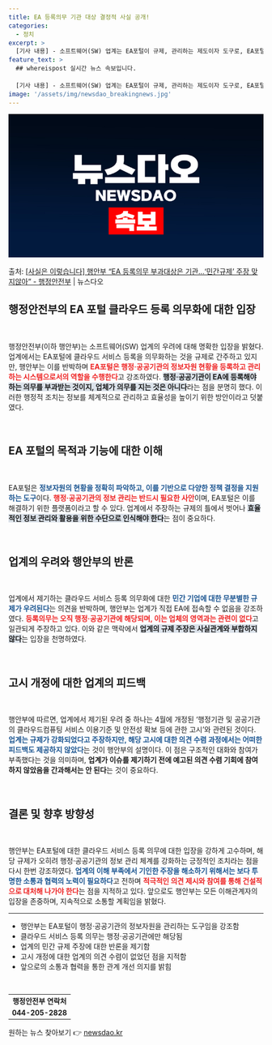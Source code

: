 ```yaml
---
title: EA 등록의무 기관 대상 결정적 사실 공개!
categories:
  - 정치
excerpt: >
  [기사 내용] - 소프트웨어(SW) 업계는 EA포털이 규제, 관리하는 제도이자 도구로, EA포털에 클라우드서…
feature_text: >
  ## whereispost 실시간 뉴스 속보입니다.

  [기사 내용] - 소프트웨어(SW) 업계는 EA포털이 규제, 관리하는 제도이자 도구로, EA포털에 클라우드서…
image: '/assets/img/newsdao_breakingnews.jpg'
---
```


![뉴스다오 속보](/assets/img/newsdao_breakingnews.jpg)

<p>출처: <a href="https://newsdao.kr/2232" rel="dofollow">[사실은 이렇습니다] 행안부 “EA 등록의무 부과대상은 기관…‘민간규제’ 주장 맞지않아” - 행정안전부</a> | 뉴스다오</p>

<h2 data-ke-size="size26">행정안전부의 EA 포털 클라우드 등록 의무화에 대한 입장</h2>

<p data-ke-size="size16">&nbsp;</p>

행정안전부(이하 행안부)는 소프트웨어(SW) 업계의 우려에 대해 명확한 입장을 밝혔다. 업계에서는 EA포털에 클라우드 서비스 등록을 의무화하는 것을 규제로 간주하고 있지만, 행안부는 이를 반박하며 <b><span style="color: #ee2323;">EA포털은 행정·공공기관의 정보자원 현황을 등록하고 관리하는 시스템으로서의 역할을 수행한다</span></b>고 강조하였다. <b><span style="background-color: #21538527;">행정·공공기관이 EA에 등록해야 하는 의무를 부과받는 것이지, 업체가 의무를 지는 것은 아니다</span></b>라는 점을 분명히 했다. 이러한 행정적 조치는 정보를 체계적으로 관리하고 효율성을 높이기 위한 방안이라고 덧붙였다. 

<br>

<h2 data-ke-size="size26">EA 포털의 목적과 기능에 대한 이해</h2>

<p data-ke-size="size16">&nbsp;</p>

EA포털은 <b><span style="color: #1a5490;">정보자원의 현황을 정확히 파악하고, 이를 기반으로 다양한 정책 결정을 지원하는 도구</span></b>이다. <b><span style="color: #ee2323;">행정·공공기관의 정보 관리는 반드시 필요한 사안</span></b>이며, EA포털은 이를 해결하기 위한 플랫폼이라고 할 수 있다. 업계에서 주장하는 규제의 틀에서 벗어나 <b><span style="background-color: #21538527;">효율적인 정보 관리와 활용을 위한 수단으로 인식해야 한다</span></b>는 점이 중요하다.

<br>

<h2 data-ke-size="size26">업계의 우려와 행안부의 반론</h2>

<p data-ke-size="size16">&nbsp;</p>

업계에서 제기하는 클라우드 서비스 등록 의무화에 대한 <b><span style="color: #1a5490;">민간 기업에 대한 무분별한 규제가 우려된다</span></b>는 의견을 반박하며, 행안부는 업계가 직접 EA에 접속할 수 없음을 강조하였다. <b><span style="color: #ee2323;">등록의무는 오직 행정·공공기관에 해당되며, 이는 업체의 영역과는 관련이 없다</span></b>고 일관되게 주장하고 있다. 이와 같은 맥락에서 <b><span style="background-color: #21538527;">업계의 규제 주장은 사실관계와 부합하지 않다</span></b>는 입장을 천명하였다.

<br>

<h2 data-ke-size="size26">고시 개정에 대한 업계의 피드백</h2>

<p data-ke-size="size16">&nbsp;</p>

행안부에 따르면, 업계에서 제기된 우려 중 하나는 4월에 개정된 ‘행정기관 및 공공기관의 클라우드컴퓨팅 서비스 이용기준 및 안전성 확보 등에 관한 고시’와 관련된 것이다. <b><span style="color: #1a5490;">업계는 규제가 강화되었다고 주장하지만, 해당 고시에 대한 의견 수렴 과정에서는 어떠한 피드백도 제공하지 않았다</span></b>는 것이 행안부의 설명이다. 이 점은 구조적인 대화와 참여가 부족했다는 것을 의미하며, <b><span style="ee2323;">업계가 이슈를 제기하기 전에 예고된 의견 수렴 기회에 참여하지 않았음을 간과해서는 안 된다</span></b>는 것이 중요하다.

<br>

<h2 data-ke-size="size26">결론 및 향후 방향성</h2>

<p data-ke-size="size16">&nbsp;</p>

행안부는 EA포털에 대한 클라우드 서비스 등록 의무에 대한 입장을 강하게 고수하며, 해당 규제가 오히려 행정·공공기관의 정보 관리 체계를 강화하는 긍정적인 조치라는 점을 다시 한번 강조하였다. <b><span style="color: #1a5490;">업계의 이해 부족에서 기인한 주장을 해소하기 위해서는 보다 투명한 소통과 협력의 노력이 필요하다</span></b>고 전하며 <b><span style="color: #ee2323;">적극적인 의견 제시와 참여를 통해 건설적으로 대처해 나가야 한다</span></b>는 점을 지적하고 있다. 앞으로도 행안부는 모든 이해관계자의 입장을 존중하며, 지속적으로 소통할 계획임을 밝혔다.

<hr>

<ul>
    <li>행안부는 EA포털이 행정·공공기관의 정보자원을 관리하는 도구임을 강조함</li>
    <li>클라우드 서비스 등록 의무는 행정·공공기관에만 해당됨</li>
    <li>업계의 민간 규제 주장에 대한 반론을 제기함</li>
    <li>고시 개정에 대한 업계의 의견 수렴이 없었던 점을 지적함</li>
    <li>앞으로의 소통과 협력을 통한 관계 개선 의지를 밝힘</li>
</ul>

<p data-ke-size="size16">&nbsp;</p>

<table style="border-collapse: collapse; width: 100%; height: 51px;">
    <tbody>
        <tr style="height: 17px;">
            <td style="text-align: center; height: 17px;"><b>행정안전부 연락처</b></td>
        </tr>
        <tr style="height: 17px;">
            <td style="text-align: center; height: 17px;"><b>044-205-2828</b></td>
        </tr>
    </tbody>
</table> 

원하는 뉴스 찾아보기 👉 <a href="https://newsdao.kr" rel="dofollow">newsdao.kr</a>


